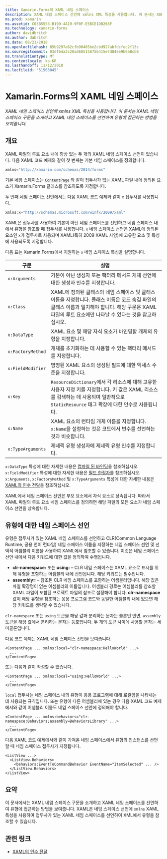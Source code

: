 ```yaml
---
title: Xamarin.Forms의 XAML 네임 스페이스
description: XAML 네임 스페이스 선언에 xmlns XML 특성을 사용합니다. 이 문서는 XAML 네임 스페이스 구문을 소개하고 XAML 네임 스페이스를 선언하여 유형에 접근하는 방법을 보여줍니다.
ms.prod: xamarin
ms.assetid: C03B5553-B199-4A19-9F0F-E5BCE1DB268F
ms.technology: xamarin-forms
author: davidbritch
ms.author: dabritch
ms.date: 08/21/2018
ms.openlocfilehash: 85b9297a62cfb90485be2cbd927abfdcfec2f13c
ms.sourcegitcommit: 03dfb4a2c20ad68515875b415e7d84ee9b0a8cb8
ms.translationtype: MT
ms.contentlocale: ko-KR
ms.lasthandoff: 11/12/2018
ms.locfileid: "51563045"
---
```

# <a name="xaml-namespaces-in-xamarinforms"></a>Xamarin.Forms의 XAML 네임 스페이스

_XAML 네임 스페이스 선언에 xmlns XML 특성을 사용합니다. 이 문서는 XAML 네임 스페이스 구문을 소개하고 XAML 네임 스페이스를 선언하여 유형에 접근하는 방법을 보여줍니다._

## <a name="overview"></a>개요

XAML 파일의 루트 요소 내에 항상 있는 두 개의 XAML 네임 스페이스 선언이 있습니다. 다음 XAML 코드 예제와 같이 첫 번째는 기본 네임 스페이스를 정의합니다.

```csharp
xmlns="http://xamarin.com/schemas/2014/forms"
```

기본 네임 스페이스는 [ `ContentPage` ](xref:Xamarin.Forms.ContentPage)와 같이 접두사가 없는 XAML 파일 내에 정의된 요소가 Xamarin.Forms 클래스를 참조하도록 지정합니다.

두 번째 네임 스페이스 선언에서는 다음 XAML 코드 예제와 같이 `x` 접두사를 사용합니다.

```csharp
xmlns:x="http://schemas.microsoft.com/winfx/2009/xaml"
```

XAML은 접두사를 사용하여 기본이 아닌 네임 스페이스를 선언하고 네임 스페이스 내에서 유형을 참조할 때 접두사를 사용합니다. `x` 네임 스페이스 선언은 XAML에 정의된 요소인 `x`가 접두사로 사용되며 XAML(특히 2009 XAML 사양)에 고유한 요소 및 특성에 사용되도록 지정합니다.

다음 표는 Xamarin.Forms에서 지원하는 `x` 네임 스페이스 특성을 설명합니다.

|구문|설명|
|--- |--- |
|`x:Arguments`|기본이 아닌 생성자 또는 팩터리 메서드 개체 선언에 대한 생성자 인수를 지정합니다.|
|`x:Class`|XAML에 정의된 클래스의 네임 스페이스 및 클래스 이름을 지정합니다. 클래스 이름은 코드 숨김 파일의 클래스 이름과 일치해야 합니다. 해당 구문은 XAML 파일의 루트 요소에만 나타날 수 있다는 것을 참고하십시오.|
|`x:DataType`|XAML 요소 및 해당 자식 요소가 바인딩할 개체의 유형을 지정합니다.|
|`x:FactoryMethod`|개체를 초기화하는 데 사용할 수 있는 팩터리 메서드를 지정합니다.|
|`x:FieldModifier`|명명된 XAML 요소의 생성된 필드에 대한 액세스 수준을 지정합니다.|
|`x:Key`|`ResourceDictionary`에서 각 리소스에 대해 고유한 사용자 지정 키를 지정합니다. 키 값은 XAML 리소스를 검색하는 데 사용되며 일반적으로 `StaticResource` 태그 확장에 대한 인수로 사용됩니다.|
|`x:Name`|XAML 요소의 런타임 개체 이름을 지정합니다. `x:Name`을 설정하는 것은 코드에서 변수를 선언하는 것과 비슷합니다.|
|`x:TypeArguments`|제네릭 유형 생성자에 제네릭 유형 인수를 지정합니다.|

`x:DataType` 특성에 대한 자세한 내용은 [컴파일 된 바인딩](~/xamarin-forms/app-fundamentals/data-binding/compiled-bindings.md)을 참조하십시오. `x:FieldModifier` 특성에 대한 자세한 내용은 [필드 한정자](~/xamarin-forms/xaml/field-modifiers.md)를 참조하십시오. `x:Arguments`, `x:FactoryMethod` 및 `x:TypeArguments` 특성에 대한 자세한 내용은 [XAML의 인수 전달](~/xamarin-forms/xaml/passing-arguments.md)을 참조하십시오.

XAML에서 네임 스페이스 선언은 부모 요소에서 자식 요소로 상속됩니다. 따라서 XAML 파일의 루트 요소 네임 스페이스를 정의하면 해당 파일의 모든 요소가 네임 스페이스 선언을 상속합니다.

## <a name="declaring-namespaces-for-types"></a>유형에 대한 네임 스페이스 선언

유형은 접두사가 있는 XAML 네임 스페이스를 선언하고 CLR(Common Language Runtime, 공용 언어 런타임) 네임 스페이스 이름을 지정하는 네임 스페이스 선언 및 선택적 어셈블리 이름을 사용하여 XAML에서 참조할 수 있습니다. 이것은 네임 스페이스 선언 내에서 다음 키워드에 대한 값을 정의하여 수행됩니다.

- **clr-namespace:** 또는 **using:** – CLR 네임 스페이스는 XAML 요소로 표시를 위해 유형을 포함하는 어셈블리 내에 선언됩니다. 해당 키워드는 필수입니다.
- **assembly=** – 참조된 CLR 네임 스페이스를 포함하는 어셈블리입니다. 해당 값은 파일 확장명이 없는 어셈블리의 이름입니다. 어셈블리 경로는 어셈블리를 참조할 XAML 파일이 포함된 프로젝트 파일의 참조로 설정해야 합니다. **clr-namespace** 값이 해당 유형을 참조하는 응용 프로그램 코드와 동일한 어셈블리 내에 있으면 해당 키워드를 생략할 수 있습니다.

`clr-namespace` 또는 `using` 토큰을 해당 값과 분리하는 문자는 콜론인 반면, `assembly` 토큰을 해당 값에서 분리하는 문자는 등호입니다. 두 개의 토큰 사이에 사용할 문자는 세미콜론입니다.

다음 코드 예제는 XAML 네임 스페이스 선언을 보여줍니다.

```xaml
<ContentPage ... xmlns:local="clr-namespace:HelloWorld" ...>
  ...
</ContentPage>
```

또는 다음과 같이 작성할 수 있습니다.

```xaml
<ContentPage ... xmlns:local="using:HelloWorld" ...>
  ...
</ContentPage>
```

`local` 접두사는 네임 스페이스 내의 유형이 응용 프로그램에 대해 로컬임을 나타내는 데 사용되는 규칙입니다. 또는 유형이 다른 어셈블리에 있는 경우 다음 XAML 코드 예제에서와 같이 어셈블리 이름도 네임 스페이스 선언에 정의해야 합니다.

```xaml
<ContentPage ... xmlns:behaviors="clr-namespace:Behaviors;assembly=BehaviorsLibrary" ...>
  ...
</ContentPage>
```

다음 XAML 코드 예제에서와 같이 가져온 네임 스페이스에서 유형의 인스턴스를 선언할 때 네임 스페이스 접두사가 지정됩니다.

```xaml
<ListView ...>
  <ListView.Behaviors>
    <behaviors:EventToCommandBehavior EventName="ItemSelected" ... />
  </ListView.Behaviors>
</ListView>
```

## <a name="summary"></a>요약

이 문서에서는 XAML 네임 스페이스 구문을 소개하고 XAML 네임 스페이스를 선언하여 유형에 접근하는 방법을 보여줍니다. XAML은 네임 스페이스 선언에 `xmlns` XAML 특성을 사용하여 접두사가 있는 XAML 네임 스페이스를 선언하여 XML에서 유형을 참조할 수 있습니다.


## <a name="related-links"></a>관련 링크

- [XAML의 인수 전달](~/xamarin-forms/xaml/passing-arguments.md)
